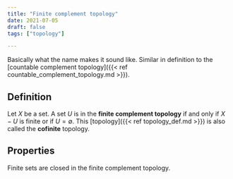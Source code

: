 ```yaml
---
title: "Finite complement topology"
date: 2021-07-05
draft: false
tags: ["topology"]

---
```


Basically what the name makes it sound like. Similar in definition to the [countable complement topology]({{< ref countable_complement_topology.md >}}).

## Definition
Let $X$ be a set. A set $U$ is in the **finite complement topology** if and only if $X - U$ is finite or if $U = \emptyset$. This [topology]({{< ref topology_def.md >}}) is also called the **cofinite** topology.

## Properties
Finite sets are closed in the finite complement topology.
